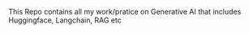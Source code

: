 This Repo contains all my work/pratice on Generative AI that includes Huggingface, Langchain, RAG etc
